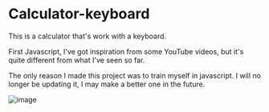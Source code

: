 # Calculator-keyboard
This is a calculator that's work with a keyboard. 

First Javascript, I've got inspiration from some YouTube videos, but it's quite different from what I've seen so far. 

The only reason I made this project was to train myself in javascript. I will no longer be updating it, I may make a better one in the future.


![image](https://user-images.githubusercontent.com/96553037/208150789-a9aee057-e6d5-4768-8831-bcf1eb0cea69.png)
